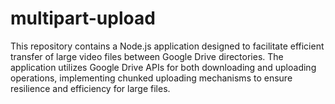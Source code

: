 # multipart-upload
This repository contains a Node.js application designed to facilitate efficient transfer of large video files between Google Drive directories. The application utilizes Google Drive APIs for both downloading and uploading operations, implementing chunked uploading mechanisms to ensure resilience and efficiency for large files.
